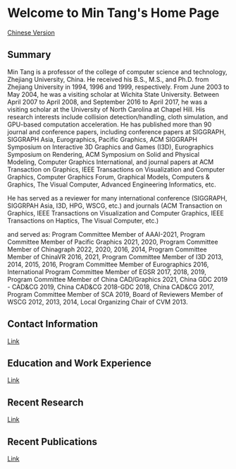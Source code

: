 # Welcome to Min Tang's Home Page                                                                                                       

[Chinese Version](Data/home-ch.html)



## Summary
Min Tang is a professor of the college of computer science and technology, Zhejiang University, China. He received his B.S., M.S., and Ph.D. from Zhejiang University in 1994, 1996 and 1999, respectively. From June 2003 to May 2004, he was a visiting scholar at Wichita State University. Between April 2007 to April 2008, and September 2016 to April 2017, he was a visiting scholar at the University of North Carolina at Chapel Hill. His research interests include collision detection/handling, cloth simulation, and GPU-based computation acceleration. He has published more than 90 journal and conference papers, including conference papers at SIGGRAPH, SIGGRAPH Asia, Eurographics, Pacific Graphics, ACM SIGGRAPH Symposium on Interactive 3D Graphics and Games (I3D), Eurographics Symposium on Rendering, ACM Symposium on Solid and Physical Modeling, Computer Graphics International, and journal papers at ACM Transaction on Graphics, IEEE Transactions on Visualization and Computer Graphics, Computer Graphics Forum, Graphical Models, Computers & Graphics, The Visual Computer, Advanced Engineering Informatics, etc. 



He has served as a reviewer for many international conference (SIGGRAPH, SIGGRPAH Asia, I3D, HPG, WSCG, etc.) and journals (ACM Transaction on Graphics, IEEE Transactions on Visualization and Computer Graphics, IEEE Transactions on Haptics, The Visual Computer, etc.)



and served as:
    Program Committee Member of AAAI-2021,
    Program Committee Member of Pacific Graphics 2021, 2020,
    Program Committee Member of Chinagraph 2022, 2020, 2016, 2014,
    Program Committee Member of ChinaVR 2016, 2021,
    Program Committee Member of I3D 2013, 2014, 2015, 2016, 
    Program Committee Member of Eurographics 2016,
    International Program Committee Member of EGSR 2017, 2018, 2019, 
    Program Committee Member of China CAD/Graphics 2021, China GDC 2019 - CAD&CG 2019,  China CAD&CG 2018-GDC 2018, China CAD&CG 2017,
    Program Committee Member of SCA 2019,
    Board of Reviewers Member of WSCG 2012, 2013, 2014, 
    Local Organizing Chair of CVM 2013. 



## Contact Information

[Link](Data/contact.html)

## Education and Work Experience

[Link](Data/work.html)

## Recent Research

[Link](Data/projects.html)

## Recent Publications

[Link](Data/papers.html)

